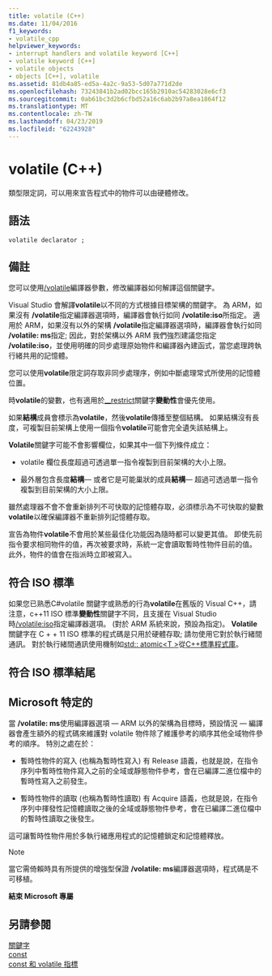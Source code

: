 ```yaml
---
title: volatile (C++)
ms.date: 11/04/2016
f1_keywords:
- volatile_cpp
helpviewer_keywords:
- interrupt handlers and volatile keyword [C++]
- volatile keyword [C++]
- volatile objects
- objects [C++], volatile
ms.assetid: 81db4a85-ed5a-4a2c-9a53-5d07a771d2de
ms.openlocfilehash: 73243841b2ad02bcc165b2910ac54283028e6cf3
ms.sourcegitcommit: 0ab61bc3d2b6cfbd52a16c6ab2b97a8ea1864f12
ms.translationtype: MT
ms.contentlocale: zh-TW
ms.lasthandoff: 04/23/2019
ms.locfileid: "62243928"
---
```

# <a name="volatile-c"></a>volatile (C++)

類型限定詞，可以用來宣告程式中的物件可以由硬體修改。

## <a name="syntax"></a>語法

```
volatile declarator ;
```

## <a name="remarks"></a>備註

您可以使用[/volatile](../build/reference/volatile-volatile-keyword-interpretation.md)編譯器參數，修改編譯器如何解譯這個關鍵字。

Visual Studio 會解譯**volatile**以不同的方式根據目標架構的關鍵字。 為 ARM，如果沒有 **/volatile**指定編譯器選項時，編譯器會執行如同 **/volatile:iso**所指定。 適用於 ARM，如果沒有以外的架構 **/volatile**指定編譯器選項時，編譯器會執行如同 **/volatile: ms**指定; 因此，對於架構以外 ARM 我們強烈建議您指定 **/volatile:iso**，並使用明確的同步處理原始物件和編譯器內建函式，當您處理跨執行緒共用的記憶體。

您可以使用**volatile**限定詞存取非同步處理序，例如中斷處理常式所使用的記憶體位置。

時**volatile**的變數，也有適用於[__restrict](../cpp/extension-restrict.md)關鍵字**變動性**會優先使用。

如果**結構**成員會標示為**volatile**，然後**volatile**傳播至整個結構。 如果結構沒有長度，可複製目前架構上使用一個指令**volatile**可能會完全遺失該結構上。

**Volatile**關鍵字可能不會影響欄位，如果其中一個下列條件成立：

- volatile 欄位長度超過可透過單一指令複製到目前架構的大小上限。

- 最外層包含長度**結構**— 或者它是可能巢狀的成員**結構**— 超過可透過單一指令複製到目前架構的大小上限。

雖然處理器不會不會重新排列不可快取的記憶體存取，必須標示為不可快取的變數**volatile**以確保編譯器不重新排列記憶體存取。

宣告為物件**volatile**不會用於某些最佳化功能因為隨時都可以變更其值。  即使先前指令要求相同物件的值，再次被要求時，系統一定會讀取暫時性物件目前的值。  此外，物件的值會在指派時立即被寫入。

## <a name="iso-compliant"></a>符合 ISO 標準

如果您已熟悉C#volatile 關鍵字或熟悉的行為**volatile**在舊版的 Visual C++，請注意，c++11 ISO 標準**變動性**關鍵字不同，且支援在 Visual Studio 時[/volatile:iso](../build/reference/volatile-volatile-keyword-interpretation.md)指定編譯器選項。 (對於 ARM 系統來說，預設為指定)。 **Volatile**關鍵字在 C + + 11 ISO 標準的程式碼是只用於硬體存取; 請勿使用它對於執行緒間通訊。 對於執行緒間通訊使用機制如[std:: atomic\<T >](../standard-library/atomic.md)從[C++標準程式庫](../standard-library/cpp-standard-library-reference.md)。

## <a name="end-of-iso-compliant"></a>符合 ISO 標準結尾

## <a name="microsoft-specific"></a>Microsoft 特定的

當 **/volatile: ms**使用編譯器選項 — ARM 以外的架構為目標時，預設情況 — 編譯器會產生額外的程式碼來維護對 volatile 物件除了維護參考的順序其他全域物件參考的順序。 特別之處在於：

- 暫時性物件的寫入 (也稱為暫時性寫入) 有 Release 語義，也就是說，在指令序列中暫時性物件寫入之前的全域或靜態物件參考，會在已編譯二進位檔中的暫時性寫入之前發生。

- 暫時性物件的讀取 (也稱為暫時性讀取) 有 Acquire 語義，也就是說，在指令序列中揮發性記憶體讀取之後的全域或靜態物件參考，會在已編譯二進位檔中的暫時性讀取之後發生。

這可讓暫時性物件用於多執行緒應用程式的記憶體鎖定和記憶體釋放。

> [!NOTE]
>  當它需倚賴時具有所提供的增強型保證 **/volatile: ms**編譯器選項時，程式碼是不可移植。

**結束 Microsoft 專屬**

## <a name="see-also"></a>另請參閱

[關鍵字](../cpp/keywords-cpp.md)<br/>
[const](../cpp/const-cpp.md)<br/>
[const 和 volatile 指標](../cpp/const-and-volatile-pointers.md)